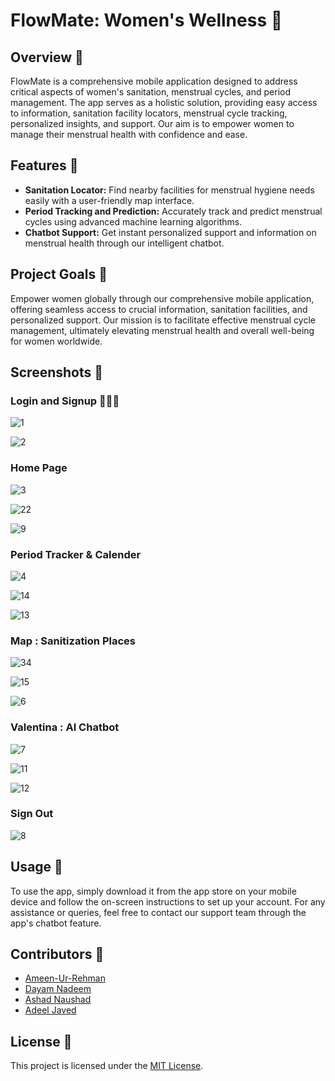 # FlowMate: Women's Wellness 🌸

## Overview 🌼
FlowMate is a comprehensive mobile application designed to address critical aspects of women's sanitation, menstrual cycles, and period management. The app serves as a holistic solution, providing easy access to information, sanitation facility locators, menstrual cycle tracking, personalized insights, and support. Our aim is to empower women to manage their menstrual health with confidence and ease.

## Features 🌺
- **Sanitation Locator:** Find nearby facilities for menstrual hygiene needs easily with a user-friendly map interface.
- **Period Tracking and Prediction:** Accurately track and predict menstrual cycles using advanced machine learning algorithms.
- **Chatbot Support:** Get instant personalized support and information on menstrual health through our intelligent chatbot.
  
## Project Goals 🌻
Empower women globally through our comprehensive mobile application, offering seamless access to crucial information, sanitation facilities, and personalized support. Our mission is to facilitate effective menstrual cycle management, ultimately elevating menstrual health and overall well-being for women worldwide.

## Screenshots 📱

### Login and Signup 🚀🚀🚀

![1](https://github.com/dayam8696/FloMate/assets/83868776/35aade18-6051-4344-9e74-dbc6d24fe802)

![2](https://github.com/dayam8696/FloMate/assets/83868776/6f763d49-a714-414e-adae-f34330c346a3)

### Home Page

![3](https://github.com/dayam8696/FloMate/assets/83868776/ac2556bc-b2c8-4987-81bd-740f44bd2169)

![22](https://github.com/dayam8696/FloMate/assets/83868776/65243e4b-0894-425a-b1fc-464ff815e07c)

![9](https://github.com/dayam8696/FloMate/assets/83868776/d1585c89-7967-49f5-aef5-ded4e887b379)

### Period Tracker & Calender 

![4](https://github.com/dayam8696/FloMate/assets/83868776/1fc6dffa-63ab-48ef-9154-8459a545da12)

![14](https://github.com/dayam8696/FloMate/assets/83868776/38d5abcd-20b7-498f-9b6b-c34d076e4327)

![13](https://github.com/dayam8696/FloMate/assets/83868776/2da5b7e6-f9b9-4d2c-8d5a-55aa2c829cdc)


### Map : Sanitization Places

![34](https://github.com/dayam8696/FloMate/assets/83868776/0243aac5-636e-4cce-a62a-91bf9c406c78)

![15](https://github.com/dayam8696/FloMate/assets/83868776/4472b882-ffa2-41d2-b303-a5c0a65b0fa8)

![6](https://github.com/dayam8696/FloMate/assets/83868776/6a3d36f9-ee97-47b4-8902-cb367769c3fd)

### Valentina : AI Chatbot

![7](https://github.com/dayam8696/FloMate/assets/83868776/267d5b9c-0fec-4b07-b952-81c4a1883476)

![11](https://github.com/dayam8696/FloMate/assets/83868776/3ed6433d-bdee-4a57-83a4-cd19364b52db)

![12](https://github.com/dayam8696/FloMate/assets/83868776/1445dbda-d865-41bf-abac-04908f31d6ab)

### Sign Out

![8](https://github.com/dayam8696/FloMate/assets/83868776/59aaeee7-963e-45f3-9dec-1f342ec22625)

## Usage 🌼
To use the app, simply download it from the app store on your mobile device and follow the on-screen instructions to set up your account. For any assistance or queries, feel free to contact our support team through the app's chatbot feature.

## Contributors 🌺
- [Ameen-Ur-Rehman](https://github.com/AmeenUrRehman)
- [Dayam Nadeem](https://github.com/dayam8696)
- [Ashad Naushad](https://github.com/ash-u-170602)
- [Adeel Javed](https://github.com/adeel-015)

## License 🌸
This project is licensed under the [MIT License](LICENSE).
